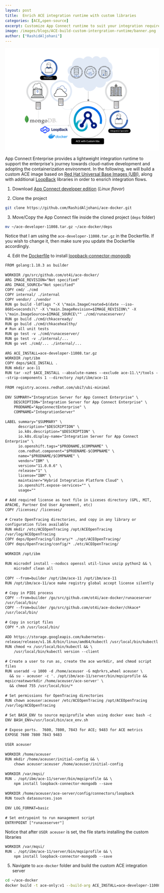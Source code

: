 ```yaml
---
layout: post
title:  Enrich ACE integration runtime with custom libraries
categories: [ACE,open-source]
excerpt: Customize App Connect runtime to suit your integration requirements 
image: /images/blogs/ACE-build-custom-intergration-runtime/banner.png
author: ["RashidAljohani"]
---
```


![](/images/blogs/ACE-build-custom-intergration-runtime/banner.png)


App Connect Enterprise provides a lightweight integration runtime to support the enterprise's journey towards cloud-native development and adopting the containerization environment. In the following, we will build a custom ACE image based on [Red Hat Universal Base Images (UBI)](https://developers.redhat.com/products/rhel/ubi/), along with additional [LoopBack](https://loopback.io/) libraries in order to ensrich integration flows. 



1. Download [App Connect developer edition](https://developer.ibm.com/integration/docs/app-connect-enterprise/get-started/) (_Linux flavor_)


2. Clone the project 

```bash
git clone https://github.com/RashidAljohani/ace-docker.git
```

3. Move/Copy the App Connect file inside the cloned project (`deps` folder)

```bash
mv ~/ace-developer-11008.tar.gz ~/ace-docker/deps 
```
 
 Notice that I am using the `ace-developer-11008.tar.gz` in the Dockerfile. If you wish to change it, then make sure you update the Dockerfile accordingly. 


4. Edit the [Dockerfile](https://github.com/RashidAljohani/ace-docker/blob/master/ubi/Dockerfile.aceonly#L95) to install [loopback-connector-mongodb](https://www.npmjs.com/package/loopback-connector-mongodb)

```docker
FROM golang:1.10.3 as builder

WORKDIR /go/src/github.com/ot4i/ace-docker/
ARG IMAGE_REVISION="Not specified"
ARG IMAGE_SOURCE="Not specified"
COPY cmd/ ./cmd
COPY internal/ ./internal
COPY vendor/ ./vendor
RUN go build -ldflags "-X \"main.ImageCreated=$(date --iso-8601=seconds)\" -X \"main.ImageRevision=$IMAGE_REVISION\" -X \"main.ImageSource=$IMAGE_SOURCE\"" ./cmd/runaceserver/
RUN go build ./cmd/chkaceready/
RUN go build ./cmd/chkacehealthy/
# Run all unit tests
RUN go test -v ./cmd/runaceserver/
RUN go test -v ./internal/...
RUN go vet ./cmd/... ./internal/...

ARG ACE_INSTALL=ace-developer-11008.tar.gz
WORKDIR /opt/ibm
COPY deps/$ACE_INSTALL .
RUN mkdir ace-11
RUN tar -xzf $ACE_INSTALL --absolute-names --exclude ace-11.\*/tools --strip-components 1 --directory /opt/ibm/ace-11

FROM registry.access.redhat.com/ubi7/ubi-minimal

ENV SUMMARY="Integration Server for App Connect Enterprise" \
    DESCRIPTION="Integration Server for App Connect Enterprise" \
    PRODNAME="AppConnectEnterprise" \
    COMPNAME="IntegrationServer"

LABEL summary="$SUMMARY" \
      description="$DESCRIPTION" \
      io.k8s.description="$DESCRIPTION" \
      io.k8s.display-name="Integration Server for App Connect Enterprise" \
      io.openshift.tags="$PRODNAME,$COMPNAME" \
      com.redhat.component="$PRODNAME-$COMPNAME" \
      name="$PRODNAME/$COMPNAME" \
      vendor="IBM" \
      version="11.0.0.6" \
      release="1" \
      license="IBM" \
      maintainer="Hybrid Integration Platform Cloud" \
      io.openshift.expose-services="" \
      usage=""

# Add required license as text file in Liceses directory (GPL, MIT, APACHE, Partner End User Agreement, etc)
COPY /licenses/ /licenses/

# Create OpenTracing directories, and copy in any library or configuration files available
RUN mkdir /etc/ACEOpenTracing /opt/ACEOpenTracing /var/log/ACEOpenTracing
COPY deps/OpenTracing/library/* ./opt/ACEOpenTracing/
COPY deps/OpenTracing/config/* ./etc/ACEOpenTracing/

WORKDIR /opt/ibm

RUN microdnf install --nodocs openssl util-linux unzip python2 && \
    microdnf clean all

COPY --from=builder /opt/ibm/ace-11 /opt/ibm/ace-11
RUN /opt/ibm/ace-11/ace make registry global accept license silently

# Copy in PID1 process
COPY --from=builder /go/src/github.com/ot4i/ace-docker/runaceserver /usr/local/bin/
COPY --from=builder /go/src/github.com/ot4i/ace-docker/chkace* /usr/local/bin/

# Copy in script files
COPY *.sh /usr/local/bin/

ADD https://storage.googleapis.com/kubernetes-release/release/v1.16.0/bin/linux/amd64/kubectl /usr/local/bin/kubectl
RUN chmod +x /usr/local/bin/kubectl && \
    /usr/local/bin/kubectl version --client

# Create a user to run as, create the ace workdir, and chmod script files
RUN useradd -u 1000 -d /home/aceuser -G mqbrkrs,wheel aceuser \
  && su - aceuser -c '. /opt/ibm/ace-11/server/bin/mqsiprofile && mqsicreateworkdir /home/aceuser/ace-server' \
  && chmod 755 /usr/local/bin/*

# Set permissions for OpenTracing directories
RUN chown aceuser:aceuser /etc/ACEOpenTracing /opt/ACEOpenTracing /var/log/ACEOpenTracing

# Set BASH_ENV to source mqsiprofile when using docker exec bash -c
ENV BASH_ENV=/usr/local/bin/ace_env.sh

# Expose ports.  7600, 7800, 7843 for ACE; 9483 for ACE metrics
EXPOSE 7600 7800 7843 9483

USER aceuser

WORKDIR /home/aceuser
RUN mkdir /home/aceuser/initial-config && \
    chown aceuser:aceuser /home/aceuser/initial-config

WORKDIR /var/mqsi/
RUN . /opt/ibm/ace-11/server/bin/mqsiprofile && \
    npm install loopback-connector-mongodb --save

WORKDIR /home/aceuser/ace-server/config/connectors/loopback
RUN touch datasources.json
     
ENV LOG_FORMAT=basic

# Set entrypoint to run management script
ENTRYPOINT ["runaceserver"]
```


Notice that after `USER aceuser` is set, the file starts installing the custom libraries

```docker
WORKDIR /var/mqsi/
RUN . /opt/ibm/ace-11/server/bin/mqsiprofile && \
    npm install loopback-connector-mongodb --save
```

5. Navigate to `ace-docker` folder and build the custom ACE integration server

```bash
cd ~/ace-docker
docker build -t ace-only:v1 --build-arg ACE_INSTALL=ace-developer-11008.tar.gz --file ubi/Dockerfile.aceonly .
```

